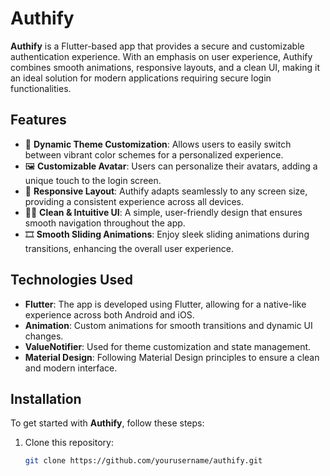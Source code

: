 # Authify

**Authify** is a Flutter-based app that provides a secure and customizable authentication experience. With an emphasis on user experience, Authify combines smooth animations, responsive layouts, and a clean UI, making it an ideal solution for modern applications requiring secure login functionalities.

## Features

- 🎨 **Dynamic Theme Customization**: Allows users to easily switch between vibrant color schemes for a personalized experience.
- 🖼️ **Customizable Avatar**: Users can personalize their avatars, adding a unique touch to the login screen.
- 📱 **Responsive Layout**: Authify adapts seamlessly to any screen size, providing a consistent experience across all devices.
- 🧑‍💻 **Clean & Intuitive UI**: A simple, user-friendly design that ensures smooth navigation throughout the app.
- 🎞️ **Smooth Sliding Animations**: Enjoy sleek sliding animations during transitions, enhancing the overall user experience.
  
## Technologies Used

- **Flutter**: The app is developed using Flutter, allowing for a native-like experience across both Android and iOS.
- **Animation**: Custom animations for smooth transitions and dynamic UI changes.
- **ValueNotifier**: Used for theme customization and state management.
- **Material Design**: Following Material Design principles to ensure a clean and modern interface.

## Installation

To get started with **Authify**, follow these steps:

1. Clone this repository:

   ```bash
   git clone https://github.com/yourusername/authify.git
